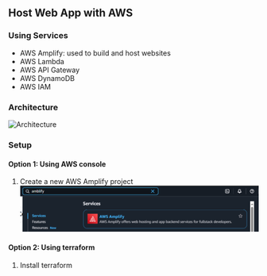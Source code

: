 ## Host Web App with AWS

### Using Services
- AWS Amplify: used to build and host websites
- AWS Lambda
- AWS API Gateway
- AWS DynamoDB
- AWS IAM

### Architecture
![Architecture](https://github.com/aws-samples/aws-serverless-workshops/blob/master/d%3A%2Fdevops%2Fcloud%2Faws%2Fhost-web-app%2Fassets%2Farchitecture.png)

### Setup
#### Option 1: Using AWS console
1. Create a new AWS Amplify project
![alt text](image.png)


#### Option 2: Using terraform
1. Install terraform